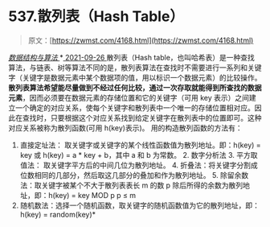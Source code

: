 <!--yml
category: 未分类
date: 0001-01-01 00:00:00
-->

# 537.散列表（Hash Table）

> 原文：[https://zwmst.com/4168.html](https://zwmst.com/4168.html)

   [ *数据结构与算法* ](https://zwmst.com/%e6%95%b0%e6%8d%ae%e7%bb%93%e6%9e%84%e4%b8%8e%e7%ae%97%e6%b3%95)*[ <time datetime="2021-09-27T01:03:54+08:00"> 2021-09-26 </time> ](https://zwmst.com/4168.html)  散列表（Hash table，也叫哈希表）是一种查找算法，与链表、树等算法不同的是，散列表算法在查找时不需要进行一系列和关键字（关键字是数据元素中某个数据项的值，用以标识一个数据元素）的比较操作。
**散列表算法希望能尽量做到不经过任何比较，通过一次存取就能得到所查找的数据元素**，因而必须要在数据元素的存储位置和它的关键字（可用 key 表示）之间建立一个确定的对应关系，使每个关键字和散列表中一个唯一的存储位置相对应。因此在查找时，只要根据这个对应关系找到给定关键字在散列表中的位置即可。这种对应关系被称为散列函数(可用 h(key)表示)。
用的构造散列函数的方法有：

1.  直接定址法： 取关键字或关键字的某个线性函数值为散列地址。即：h(key) = key 或 h(key) = a * key + b，其中 a 和 b 为常数。
    2.  数字分析法
    3.  平方取值法： 取关键字平方后的中间几位为散列地址。
    4.  折叠法：将关键字分割成位数相同的几部分，然后取这几部分的叠加和作为散列地址。
    5.  除留余数法：取关键字被某个不大于散列表表长 m 的数 p 除后所得的余数为散列地址，即：h(key) = key MOD p p ≤ m
2.  随机数法：选择一个随机函数，取关键字的随机函数值为它的散列地址，即：h(key) = random(key)*